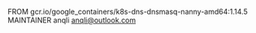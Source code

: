 FROM gcr.io/google_containers/k8s-dns-dnsmasq-nanny-amd64:1.14.5
MAINTAINER anqli anqli@outlook.com

